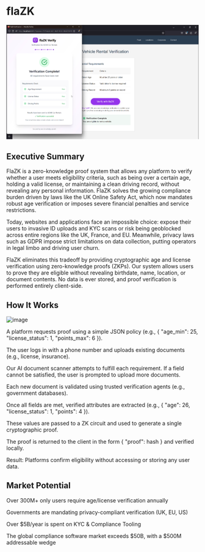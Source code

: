 # flaZK

![alt text](image.png)

## Executive Summary

FlaZK is a zero-knowledge proof system that allows any platform to verify whether a user meets eligibility criteria, such as being over a certain age, holding a valid license, or maintaining a clean driving record, without revealing any personal information. FlaZK solves the growing compliance burden driven by laws like the UK Online Safety Act, which now mandates robust age verification or imposes severe financial penalties and service restrictions.

Today, websites and applications face an impossible choice: expose their users to invasive ID uploads and KYC scans or risk being geoblocked across entire regions like the UK, France, and EU. Meanwhile, privacy laws such as GDPR impose strict limitations on data collection, putting operators in legal limbo and driving user churn.

FlaZK eliminates this tradeoff by providing cryptographic age and license verification using zero-knowledge proofs (ZKPs). Our system allows users to prove they are eligible without revealing birthdate, name, location, or document contents. No data is ever stored, and proof verification is performed entirely client-side.

## How It Works

![image](https://github.com/user-attachments/assets/0b14bbba-1f20-47b7-994a-794d139ea371)


A platform requests proof using a simple JSON policy (e.g., { "age_min": 25, "license_status": 1, "points_max": 6 }).

The user logs in with a phone number and uploads existing documents (e.g., license, insurance).

Our AI document scanner attempts to fulfill each requirement. If a field cannot be satisfied, the user is prompted to upload more documents.

Each new document is validated using trusted verification agents (e.g., government databases).

Once all fields are met, verified attributes are extracted (e.g., { "age": 26, "license_status": 1, "points": 4 }).

These values are passed to a ZK circuit and used to generate a single cryptographic proof.

The proof is returned to the client in the form { "proof": hash } and verified locally.

Result: Platforms confirm eligibility without accessing or storing any user data.

## Market Potential

Over 300M+ only users require age/license verification annually

Governments are mandating privacy-compliant verification (UK, EU, US)

Over $5B/year is spent on KYC & Compliance Tooling

The global compliance software market exceeds $50B, with a $500M addressable wedge
